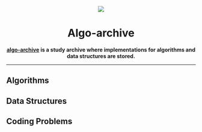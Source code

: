 <p align="center">
  <a href="https://fuzzyreason.io/">
    <img src="https://img.icons8.com/dusk/256/000000/module.png"/>
  </a>
</p>
<h1 align="center">
  Algo-archive
</h1>

<p align="center">
  <strong>
    <a href="https://github.com/FuzzyReason/algo-archive">algo-archive</a> is a study archive where implementations for algorithms and data structures are stored.
  </strong>
</p>

***

## Algorithms

## Data Structures

## Coding Problems
